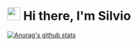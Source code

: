 <h1><img src="https://emojis.slackmojis.com/emojis/images/1531849430/4246/blob-sunglasses.gif?1531849430" width="30"/> Hi there, I'm Silvio</h1>

[![Anurag's github stats](https://github-readme-stats.vercel.app/api?username=SilSever)](https://github.com/SilSever/github-readme-stats)

